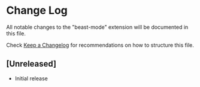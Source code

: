 # Change Log

All notable changes to the "beast-mode" extension will be documented in this file.

Check [Keep a Changelog](http://keepachangelog.com/) for recommendations on how to structure this file.

## [Unreleased]

- Initial release